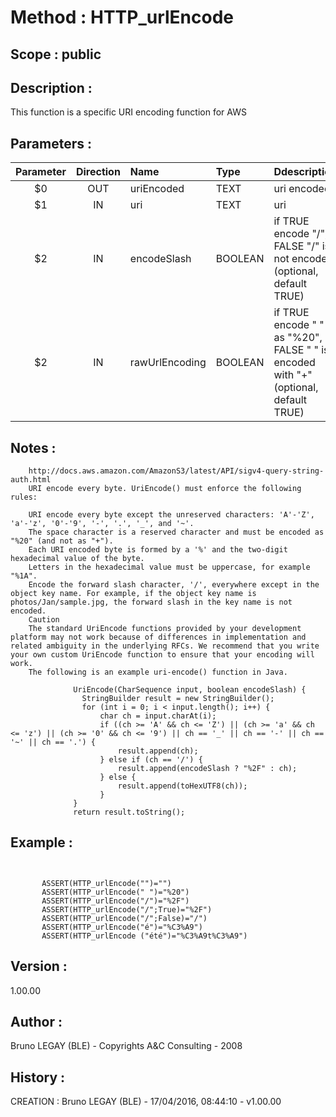 ﻿# **Method :** HTTP_urlEncode## **Scope :** public## **Description :** This function is a specific URI encoding function for AWS## **Parameters :** | Parameter | Direction | Name | Type | Ddescription | |:----:|:----:|:----|:----|:----| | $0 | OUT | uriEncoded | TEXT | uri encoded | | $1 | IN | uri | TEXT | uri | | $2 | IN | encodeSlash | BOOLEAN | if TRUE encode "/", if FALSE "/" is not encoded (optional, default TRUE) | | $2 | IN | rawUrlEncoding | BOOLEAN | if TRUE encode " " as "%20", if FALSE " " is encoded with "+" (optional, default TRUE) | ## **Notes :**         http://docs.aws.amazon.com/AmazonS3/latest/API/sigv4-query-string-auth.html        URI encode every byte. UriEncode() must enforce the following rules:                URI encode every byte except the unreserved characters: 'A'-'Z', 'a'-'z', '0'-'9', '-', '.', '_', and '~'.        The space character is a reserved character and must be encoded as "%20" (and not as "+").        Each URI encoded byte is formed by a '%' and the two-digit hexadecimal value of the byte.        Letters in the hexadecimal value must be uppercase, for example "%1A".        Encode the forward slash character, '/', everywhere except in the object key name. For example, if the object key name is photos/Jan/sample.jpg, the forward slash in the key name is not encoded.        Caution        The standard UriEncode functions provided by your development platform may not work because of differences in implementation and related ambiguity in the underlying RFCs. We recommend that you write your own custom UriEncode function to ensure that your encoding will work.        The following is an example uri-encode() function in Java.                        UriEncode(CharSequence input, boolean encodeSlash) {                    StringBuilder result = new StringBuilder();                    for (int i = 0; i < input.length(); i++) {                        char ch = input.charAt(i);                        if ((ch >= 'A' && ch <= 'Z') || (ch >= 'a' && ch <= 'z') || (ch >= '0' && ch <= '9') || ch == '_' || ch == '-' || ch == '~' || ch == '.') {                            result.append(ch);                        } else if (ch == '/') {                            result.append(encodeSlash ? "%2F" : ch);                        } else {                            result.append(toHexUTF8(ch));                        }                  }                  return result.toString();## **Example :** ```             ASSERT(HTTP_urlEncode("")="")       ASSERT(HTTP_urlEncode(" ")="%20")       ASSERT(HTTP_urlEncode("/")="%2F")       ASSERT(HTTP_urlEncode("/";True)="%2F")       ASSERT(HTTP_urlEncode("/";False)="/")       ASSERT(HTTP_urlEncode("é")="%C3%A9")       ASSERT(HTTP_urlEncode ("été")="%C3%A9t%C3%A9")```## **Version :** 1.00.00## **Author :** Bruno LEGAY (BLE) - Copyrights A&C Consulting - 2008## **History :**  CREATION : Bruno LEGAY (BLE) - 17/04/2016, 08:44:10 - v1.00.00